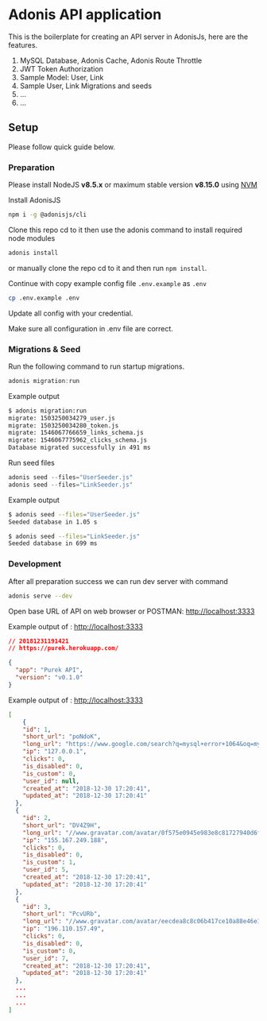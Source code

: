 # Adonis API application

This is the boilerplate for creating an API server in AdonisJs, here are the features.

1. MySQL Database, Adonis Cache, Adonis Route Throttle
2. JWT Token Authorization
3. Sample Model: User, Link
4. Sample User, Link Migrations and seeds
5. ...
6. ...

## Setup

Please follow quick guide below.

### Preparation

Please install NodeJS **v8.5.x** or maximum stable version **v8.15.0** using [NVM](http://dev.topheman.com/install-nvm-with-homebrew-to-use-multiple-versions-of-node-and-iojs-easily/)

Install AdonisJS

```bash
npm i -g @adonisjs/cli
```

Clone this repo cd to it then use the adonis command to install required node modules

```bash
adonis install
```

or manually clone the repo cd to it and then run `npm install`.

Continue with copy example config file `.env.example` as `.env`

```bash
cp .env.example .env
```

Update all config with your credential.

Make sure all configuration in .env file are correct.

### Migrations & Seed

Run the following command to run startup migrations.

```js
adonis migration:run
```

Example output

```bash
$ adonis migration:run
migrate: 1503250034279_user.js
migrate: 1503250034280_token.js
migrate: 1546067766659_links_schema.js
migrate: 1546067775962_clicks_schema.js
Database migrated successfully in 491 ms
```

Run seed files

```js
adonis seed --files="UserSeeder.js"
adonis seed --files="LinkSeeder.js"
```

Example output

```bash
$ adonis seed --files="UserSeeder.js"
Seeded database in 1.05 s

$ adonis seed --files="LinkSeeder.js"
Seeded database in 699 ms
```

### Development

After all preparation success we can run dev server with command

```bash
adonis serve --dev
```

Open base URL of API on web browser or POSTMAN: [http://localhost:3333](http://localhost:3333)

Example output of : [http://localhost:3333](http://localhost:3333)

```json
// 20181231191421
// https://purek.herokuapp.com/

{
  "app": "Purek API",
  "version": "v0.1.0"
}
```

Example output of : [http://localhost:3333](http://localhost:3333)

```json
[
    {
    "id": 1,
    "short_url": "poNdoK",
    "long_url": "https://www.google.com/search?q=mysql+error+1064&oq=mysql+error+1064&aqs=chrome..69i57j0l5.4320j1j7",
    "ip": "127.0.0.1",
    "clicks": 0,
    "is_disabled": 0,
    "is_custom": 0,
    "user_id": null,
    "created_at": "2018-12-30 17:20:41",
    "updated_at": "2018-12-30 17:20:41"
  },
  {
    "id": 2,
    "short_url": "DV4Z9H",
    "long_url": "//www.gravatar.com/avatar/0f575e0945e983e8c81727940d6fbc26",
    "ip": "155.167.249.188",
    "clicks": 0,
    "is_disabled": 0,
    "is_custom": 1,
    "user_id": 5,
    "created_at": "2018-12-30 17:20:41",
    "updated_at": "2018-12-30 17:20:41"
  },
  {
    "id": 3,
    "short_url": "PcvURb",
    "long_url": "//www.gravatar.com/avatar/eecdea8c8c06b417ce10a88e46e12931",
    "ip": "196.110.157.49",
    "clicks": 0,
    "is_disabled": 0,
    "is_custom": 0,
    "user_id": 7,
    "created_at": "2018-12-30 17:20:41",
    "updated_at": "2018-12-30 17:20:41"
  },
  ...
  ...
  ...
]
```
